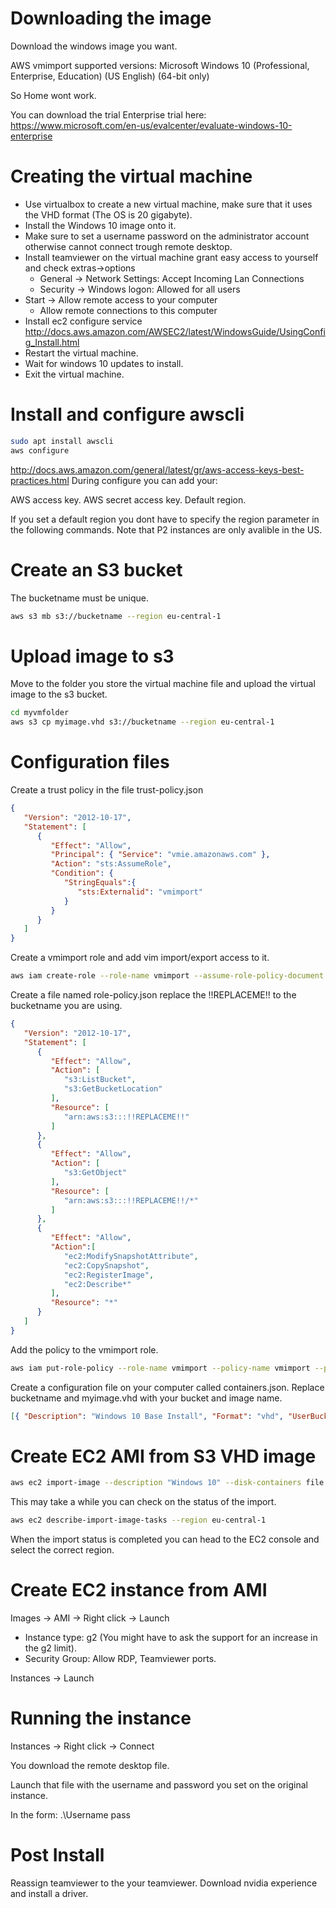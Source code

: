 # Downloading the image

Download the windows image you want.

AWS vmimport supported versions:
Microsoft Windows 10 (Professional, Enterprise, Education) (US English) (64-bit only)

So Home wont work.

You can download the trial Enterprise trial here: https://www.microsoft.com/en-us/evalcenter/evaluate-windows-10-enterprise

# Creating the virtual machine

* Use virtualbox to create a new virtual machine, make sure that it uses the VHD format (The OS is 20 gigabyte).
* Install the Windows 10 image onto it.
* Make sure to set a username password on the administrator account otherwise cannot connect trough remote desktop.
* Install teamviewer on the virtual machine grant easy access to yourself and check extras->options
   * General -> Network Settings: Accept Incoming Lan Connections
   * Security -> Windows logon: Allowed for all users
* Start -> Allow remote access to your computer
   * Allow remote connections to this computer
* Install ec2 configure service http://docs.aws.amazon.com/AWSEC2/latest/WindowsGuide/UsingConfig_Install.html
* Restart the virtual machine.
* Wait for windows 10 updates to install.
* Exit the virtual machine.

# Install and configure awscli
```bash
sudo apt install awscli
aws configure
````

http://docs.aws.amazon.com/general/latest/gr/aws-access-keys-best-practices.html
During configure you can add your:

AWS access key.
AWS secret access key.
Default region.

If you set a default region you dont have to specify the region parameter in the following commands.
Note that P2 instances are only avalible in the US.

# Create an S3 bucket

The bucketname must be unique.

````bash
aws s3 mb s3://bucketname --region eu-central-1
````

# Upload image to s3
Move to the folder you store the virtual machine file and upload the virtual image to the s3 bucket.

````bash
cd myvmfolder
aws s3 cp myimage.vhd s3://bucketname --region eu-central-1
````

# Configuration files

Create a trust policy in the file trust-policy.json

```json
{
   "Version": "2012-10-17",
   "Statement": [
      {
         "Effect": "Allow",
         "Principal": { "Service": "vmie.amazonaws.com" },
         "Action": "sts:AssumeRole",
         "Condition": {
            "StringEquals":{
               "sts:Externalid": "vmimport"
            }
         }
      }
   ]
}
````

Create a vmimport role and add vim import/export access to it.

````bash
aws iam create-role --role-name vmimport --assume-role-policy-document file://trust-policy.json
````

Create a file named role-policy.json replace the !!REPLACEME!! to the bucketname you are using.

````json
{
   "Version": "2012-10-17",
   "Statement": [
      {
         "Effect": "Allow",
         "Action": [
            "s3:ListBucket",
            "s3:GetBucketLocation"
         ],
         "Resource": [
            "arn:aws:s3:::!!REPLACEME!!"
         ]
      },
      {
         "Effect": "Allow",
         "Action": [
            "s3:GetObject"
         ],
         "Resource": [
            "arn:aws:s3:::!!REPLACEME!!/*"
         ]
      },
      {
         "Effect": "Allow",
         "Action":[
            "ec2:ModifySnapshotAttribute",
            "ec2:CopySnapshot",
            "ec2:RegisterImage",
            "ec2:Describe*"
         ],
         "Resource": "*"
      }
   ]
}
````

Add the policy to the vmimport role.

````bash
aws iam put-role-policy --role-name vmimport --policy-name vmimport --policy-document file://role-policy.json
````

Create a configuration file on your computer called containers.json.
Replace bucketname and myimage.vhd with your bucket and image name.

````json
[{ "Description": "Windows 10 Base Install", "Format": "vhd", "UserBucket": { "S3Bucket": "bucketname", "S3Key": "myimage.vhd" } }]
````

# Create EC2 AMI from S3 VHD image

````bash
aws ec2 import-image --description "Windows 10" --disk-containers file://containers.json --region eu-central-1
````

This may take a while you can check on the status of the import.


````bash
aws ec2 describe-import-image-tasks --region eu-central-1
````

When the import status is completed you can head to the EC2 console and select the correct region.

# Create EC2 instance from AMI

Images -> AMI -> Right click -> Launch

* Instance type: g2 (You might have to ask the support for an increase in the g2 limit).
* Security Group: Allow RDP, Teamviewer ports.

Instances -> Launch

# Running the instance

Instances -> Right click -> Connect

You download the remote desktop file.

Launch that file with the username and password you set on the original instance.

In the form:
.\Username
pass

# Post Install

Reassign teamviewer to the your teamviewer.
Download nvidia experience and install a driver.